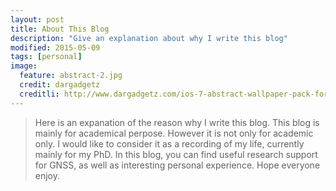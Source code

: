 ```yaml
---
layout: post
title: About This Blog
description: "Give an explanation about why I write this blog"
modified: 2015-05-09
tags: [personal]
image:
  feature: abstract-2.jpg
  credit: dargadgetz
  creditli: http://www.dargadgetz.com/ios-7-abstract-wallpaper-pack-for-iphone-5-and-ipod-touch-retina/
---
```


>Here is an expanation of the reason why I write this blog. This blog is mainly for academical perpose. However it is not only for academic only. I would like to consider it as a recording of my life, currently mainly for my PhD. In this blog, you can find useful research support for GNSS, as well as interesting personal experience. Hope everyone enjoy.

<!-- more -->

